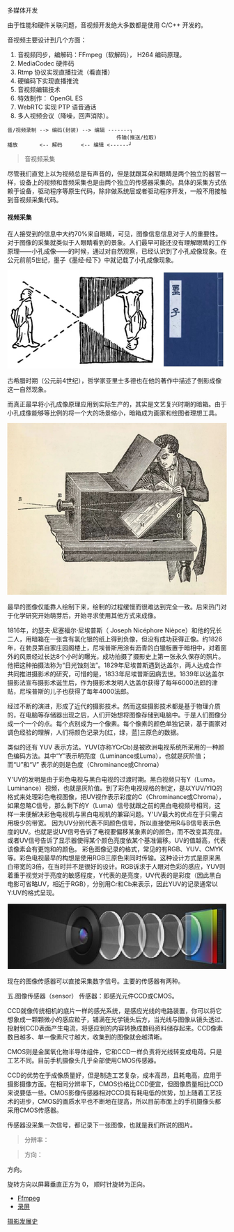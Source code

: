 多媒体开发

由于性能和硬件关联问题，音视频开发绝大多数都是使用 C/C++ 开发的。

音视频主要设计到几个方面：

1. 音视频同步，编解码：FFmpeg（软解码）， H264 编码原理。
2. MediaCodec 硬件码
3. Rtmp 协议实现直播拉流（看直播）
4. 硬编码下实现直播推流
5. 音视频编辑技术
6. 特效制作： OpenGL ES
7. WebRTC 实现 PTP 语音通话
8. 多人视频会议（降噪，回声消除）。

```
音/视频录制 --> 编码(封装) --> 编辑 -------┐
                                   传输(推送/拉取)
播放       <-- 解码      <-- 编辑 <------┘
```

> 音视频采集

尽管我们直觉上以为视频总是有声音的，但是就跟耳朵和眼睛是两个独立的器官一样，设备上的视频和音频采集也是由两个独立的传感器采集的。具体的采集方式依赖于设备，驱动程序等原生代码，除非做系统层或者驱动程序开发，一般不用接触到音视频采集代码。


#### 视频采集

在人接受到的信息中大约70%来自眼睛，可见，图像信息信息对于人的重要性。对于图像的采集就类似于人眼睛看到的景象。人们最早可能还没有理解眼睛的工作原理——小孔成像——的时候，通过对自然观察，已经认识到了小孔成像现象。在公元前前5世纪，墨子《墨经·经下》中就记载了小孔成像现象。

![墨子关于小孔成像的记载](images/pinhole_imaging_in_mozi.jpeg)

古希腊时期（公元前4世纪），哲学家亚里士多德也在他的著作中描述了倒影成像这一自然现象。

而真正最早将小孔成像原理应用到实际生产的，其实是文艺复兴时期的暗箱。由于小孔成像能够等比例的将一个大的场景缩小，暗箱成为画家和绘图者理想工具。

![暗箱原理](images/black_box.jpeg)

最早的图像仅能靠人绘制下来，绘制的过程缓慢而很难达到完全一致。后来热门对于化学研究开始萌芽后，开始寻求使用其他方式来成像。

1816年，约瑟夫·尼塞福尔·尼埃普斯（ Joseph Nicéphore Nièpce）和他的兄长二人，用暗箱在一张含有氯化银的纸上得到负像，但没有成功获得正像。约1826年，在勃艮第自家庄园阁楼上，尼埃普斯用涂有沥青的白镴板置于暗相中，对着窗外的风景经过长达8个小时的曝光，成功拍摄了摄影史上第一张永久保存的照片。他把这种拍摄法称为“日光蚀刻法”。1829年尼埃普斯遇到达盖尔，两人达成合作共同推进摄影术的研究，可惜的是，1833年尼埃普斯因病去世。1839年以达盖尔摄影法宣布摄影术诞生后，作为摄影术发明人达盖尔获得了每年6000法郎的津贴，尼埃普斯的儿子也获得了每年4000法郎。

经过不断的演进，形成了近代的摄影技术。然而这些摄影技术都是基于物理介质的，在电脑等存储器出现之后，人们开始想将图像存储到电脑中。于是人们图像分成一个一个的点。每个点别成为一个像素。每个像素的颜色单独记录，基于画家对调色经验的理解，人们将颜色记录为[红，绿，蓝]三原色的数据。

类似的还有 YUV 表示方法。YUV(亦称YCrCb)是被欧洲电视系统所采用的一种颜色编码方法。其中“Y”表示明亮度（Luminance或Luma），也就是灰阶值；而“U”和“V” 表示的则是色度（Chrominance或Chroma）

Y'UV的发明是由于彩色电视与黑白电视的过渡时期。黑白视频只有Y（Luma，Luminance）视频，也就是灰阶值。到了彩色电视规格的制定，是以YUV/YIQ的格式来处理彩色电视图像，把UV视作表示彩度的C（Chrominance或Chroma），如果忽略C信号，那么剩下的Y（Luma）信号就跟之前的黑白电视频号相同，这样一来便解决彩色电视机与黑白电视机的兼容问题。Y'UV最大的优点在于只需占用极少的带宽。
因为UV分别代表不同颜色信号，所以直接使用R与B信号表示色度的UV。也就是说UV信号告诉了电视要偏移某象素的的颜色，而不改变其亮度。或者UV信号告诉了显示器使得某个颜色亮度依某个基准偏移。UV的值越高，代表该像素会有更饱和的颜色。
彩色图像记录的格式，常见的有RGB、YUV、CMYK等。彩色电视最早的构想是使用RGB三原色来同时传输。这种设计方式是原来黑白带宽的3倍，在当时并不是很好的设计。RGB诉求于人眼对色彩的感应，YUV则着重于视觉对于亮度的敏感程度，Y代表的是亮度，UV代表的是彩度（因此黑白电影可省略UV，相近于RGB），分别用Cr和Cb来表示，因此YUV的记录通常以Y:UV的格式呈现。

![相机成像](images/camere.png)

现在的图像传感器可以直接采集数字信号。主要的传感器有两种。

五.图像传感器（sensor）
传感器：即感光元件CCD或CMOS。

CCD就像传统相机的底片一样的感光系统，是感应光线的电路装置，你可以将它想象成一颗颗微小的感应粒子，铺满在光学镜头后方，当光线与图像从镜头透过、投射到CCD表面产生电流，将感应到的内容转换成数码资料储存起来。CCD像素数目越多、单一像素尺寸越大，收集到的图像就会越清晰。

CMOS则是金属氧化物半导体组件，它和CCD一样负责将光线转变成电荷。只是工艺不同。目前手机摄像头几乎全部使用CMOS传感器。

CCD的优势在于成像质量好，但是制造工艺复杂，成本高昂，且耗电高，应用于摄影摄像方面。在相同分辨率下，CMOS价格比CCD便宜，但图像质量相比CCD来说要低一些。CMOS影像传感器相对CCD具有耗电低的优势，加上随着工艺技术的进步，CMOS的画质水平也不断地在提高，所以目前市面上的手机摄像头都采用CMOS传感器。

传感器没采集一次信号，都记录下一张图像，也就是我们所说的图片。

> 分辨率：

> 方向：

方向。

旋转方向以屏幕垂直正方为 0， 顺时针旋转为正向。



- [Ffmpeg](ffmpeg/README.md)
- [录屏](https://www.jianshu.com/p/8b313692ac85)





[摄影发展史](https://www.sohu.com/a/334941272_99925122)